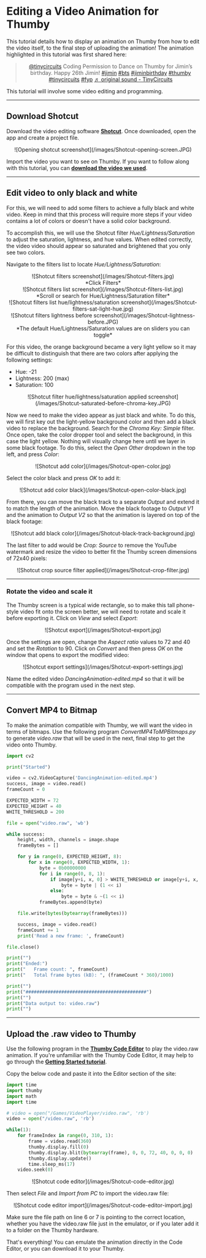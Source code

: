 # Editing a Video Animation for Thumby

This tutorial details how to display an animation on Thumby from how to edit the video itself, to the final step of uploading the animation! The animation highlighted in this tutorial was first shared here:

<center><blockquote class="tiktok-embed" cite="https://www.tiktok.com/@tinycircuits/video/7018217500441627910" data-video-id="7018217500441627910" style="max-width: 605px;min-width: 325px;" > <section> <a target="_blank" title="@tinycircuits" href="https://www.tiktok.com/@tinycircuits">@tinycircuits</a> Coding Permission to Dance on Thumby for Jimin’s birthday. Happy 26th Jimin! <a title="jimin" target="_blank" href="https://www.tiktok.com/tag/jimin">#jimin</a> <a title="bts" target="_blank" href="https://www.tiktok.com/tag/bts">#bts</a> <a title="jiminbirthday" target="_blank" href="https://www.tiktok.com/tag/jiminbirthday">#jiminbirthday</a> <a title="thumby" target="_blank" href="https://www.tiktok.com/tag/thumby">#thumby</a> <a title="tinycircuits" target="_blank" href="https://www.tiktok.com/tag/tinycircuits">#tinycircuits</a> <a title="fyp" target="_blank" href="https://www.tiktok.com/tag/fyp">#fyp</a> <a target="_blank" title="♬ original sound - TinyCircuits" href="https://www.tiktok.com/music/original-sound-7018217361236888326">♬ original sound - TinyCircuits</a> </section> </blockquote> <script async src="https://www.tiktok.com/embed.js"></script></center>

This tutorial will involve some video editing and programming.

---

## Download Shotcut

Download the video editing software <a href="https://shotcut.org/" target="_blank" alt="Download shotcut">**Shotcut**</a>. Once downloaded, open the app and create a project file.

<center>
![Opening shotcut screenshot](/images/Shotcut-opening-screen.JPG)
</center>

Import the video you want to see on Thumby. If you want to follow along with this tutorial, you can <a href="https://github.com/TinyCircuits/Thumby-Website/raw/main/docs/images/DancingAnimation.mp4" target="_blank" alt="">**download the video we used**</a>. 


---

## Edit video to only black and white

For this, we will need to add some filters to achieve a fully black and white video. Keep in mind that this process will require more steps if your video contains a lot of colors or doesn't have a solid color background.

To accomplish this, we will use the Shotcut filter *Hue/Lightness/Saturation* to adjust the saturation, lightness, and hue values. When edited correctly, the video video should appear so saturated and brightened that you only see two colors. 

Navigate to the filters list to locate *Hue/Lightness/Saturation*: 

<center>
![Shotcut filters screenshot](/images/Shotcut-filters.jpg)
</center>
<center>*Click Filters*</center>

<center>
![Shotcut filters list screenshot](/images/Shotcut-filters-list.jpg)
</center>
<center>*Scroll or search for Hue/Lightness/Saturation filter*</center>

<center>
![Shotcut filters list hue/lightness/saturation screenshot](/images/Shotcut-filters-sat-light-hue.jpg)
</center>

<center>
![Shotcut filters lightness before screenshot](/images/Shotcut-lightness-before.JPG)
</center>
<center>*The default Hue/Lightness/Saturation values are on sliders you can toggle*</center>


For this video, the orange background became a very light yellow so it may be difficult to distinguish that there are two colors after applying the following settings:

* Hue: -21
* Lightness: 200 (max)
* Saturation: 100

<center>
![Shotcut filter hue/lightness/saturation applied screenshot](/images/Shotcut-saturated-before-chroma-key.JPG)
</center>

Now we need to make the video appear as just black and white. To do this, we will first key out the light-yellow background color and then add a black video to replace the background. Search for the *Chroma Key: Simple* filter. Once open, take the color dropper tool and select the background, in this case the light yellow. Nothing will visually change here until we layer in  some black footage. To do this, select the *Open Other* dropdown in the top left, and press *Color*:

<center>
![Shotcut add color](/images/Shotcut-open-color.jpg)
</center>

Select the color black and press *OK* to add it:

<center>
![Shotcut add color black](/images/Shotcut-open-color-black.jpg)
</center>

From there, you can move the black track to a separate *Output* and extend it to match the length of the animation. Move the black footage to *Output V1* and the animation to *Output V2* so that the animation is layered on top of the black footage: 

<center>
![Shotcut add black color](/images/Shotcut-black-track-background.jpg)
</center>


The last filter to add would be *Crop: Source* to remove the YouTube watermark and resize the video to better fit the Thumby screen dimensions of 72x40 pixels: 

<center>
![Shotcut crop source filter applied](/images/Shotcut-crop-filter.jpg)
</center>

---

### Rotate the video and scale it

The Thumby screen is a typical wide rectangle, so to make this tall phone-style video fit onto the screen better, we will need to rotate and scale it before exporting it. Click on *View* and select *Export*:

<center>
![Shotcut export](/images/Shotcut-export.jpg)
</center>

Once the settings are open, change the *Aspect ratio* values to 72 and 40 and set the *Rotation* to 90. Click on *Convert* and then press *OK* on the window that opens to export the modified video: 

<center>
![Shotcut export settings](/images/Shotcut-export-settings.jpg)
</center>

Name the edited video *DancingAnimation-edited.mp4* so that it will be compatible with the program used in the next step.

---

## Convert MP4 to Bitmap

To make the animation compatible with Thumby, we will want the video in terms of bitmaps. Use the following program *ConvertMP4ToMPBitmaps.py* to generate *video.raw* that will be used in the next, final step to get the video onto Thumby.

```py
import cv2

print("Started")

video = cv2.VideoCapture('DancingAnimation-edited.mp4')
success, image = video.read()
frameCount = 0

EXPECTED_WIDTH = 72
EXPECTED_HEIGHT = 40
WHITE_THRESHOLD = 200

file = open("video.raw", 'wb')

while success:
    height, width, channels = image.shape
    frameBytes = []

    for y in range(0, EXPECTED_HEIGHT, 8):
        for x in range(0, EXPECTED_WIDTH, 1):
            byte = 0b00000000
            for i in range(0, 8, 1):
                if image[y+i, x, 0] > WHITE_THRESHOLD or image[y+i, x, 1] > WHITE_THRESHOLD or image[y+i, x, 2] > WHITE_THRESHOLD:
                    byte = byte | (1 << i)
                else:
                    byte = byte & ~(1 << i)
            frameBytes.append(byte)

    file.write(bytes(bytearray(frameBytes)))

    success, image = video.read()
    frameCount += 1
    print('Read a new frame: ', frameCount)

file.close()

print("")
print("Ended:")
print("   Frame count: ", frameCount)
print("   Total frame bytes (kB): ", (frameCount * 360)/1000)

print("")
print("############################################")
print("")
print("Data output to: video.raw")
print("")
```

---

## Upload the .raw video to Thumby

Use the following program in the <a href="https://code.thumby.us/" target="_blank" alt="Thumby Web Browser programming editor">**Thumby Code Editor**</a> to play the video.raw animation. If you're unfamiliar with the Thumby Code Editor, it may help to go through the <a href="https://thumby.us/Code-Editor/Get-Started/" target="_blank" alt="Thumby code editor tutorial">**Getting Started tutorial**</a>.

Copy the below code and paste it into the Editor section of the site:

```py
import time
import thumby
import math
import time

# video = open("/Games/VideoPlayer/video.raw", 'rb')
video = open("/video.raw", 'rb')

while(1):
    for frameIndex in range(0, 310, 1):
        frame = video.read(360)
        thumby.display.fill(0)
        thumby.display.blit(bytearray(frame), 0, 0, 72, 40, 0, 0, 0)
        thumby.display.update()
        time.sleep_ms(17)
    video.seek(0)
```


<center>
![Shotcut code editor](/images/Shotcut-code-editor.jpg)
</center>

Then select *File* and *Import from PC* to import the video.raw file:

<center>
![Shotcut code editor import](/images/Shotcut-code-editor-import.jpg)
</center>


Make sure the file path on line 6 or 7 is pointing to the correct location, whether you have the video.raw file just in the emulator, or if you later add it to a folder on the Thumby hardware.

That's everything! You can emulate the animation directly in the Code Editor, or you can download it to your Thumby.